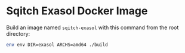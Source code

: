 Sqitch Exasol Docker Image
==========================

Build an image named `sqitch-exasol` with this command from the root
directory:

``` sh
env env DIR=exasol ARCHS=amd64 ./build
```
